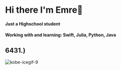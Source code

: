 #  Hi there I'm Emre👋

#### Just a Highschool student 

#### Working with and learning: Swift, Julia, Python, Java

## 6431.)

![kobe-icegif-9](https://github.com/EmreDay1/EmreDay1/assets/120194760/b9a7e3ed-9b7c-409f-89aa-8fb8d95c28b1)
